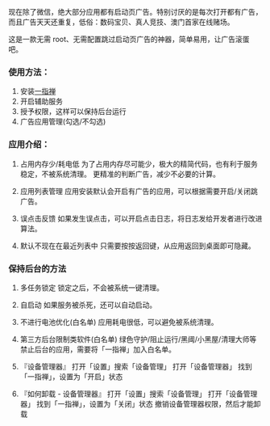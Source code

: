 现在除了微信，绝大部分应用都有启动页广告。特别讨厌的是每次打开都有广告，而且广告天天还重复，低俗：数码宝贝、真人竞技、澳门首家在线赌场。

这是一款无需 root、无需配置跳过启动页广告的神器，简单易用，让广告滚蛋吧。


### 使用方法：

1. 安装[一指禅](https://lanzous.com/11o)
2. 开启辅助服务
3. 授予权限，这样可以保持后台运行
4. 广告应用管理(勾选/不勾选)

### 应用介绍：

1. 占用内存少/耗电低
为了占用内存尽可能少，极大的精简代码，也有利于服务稳定，不被系统清理。
更精准的判断广告，减少不必要的计算。

2. 应用列表管理
应用安装默认会开启有广告的应用，可以根据需要开启/关闭跳广告。

3. 误点击反馈
如果发生误点击，可以开启点击日志，将日志发给开发者进行改进算法。

4. 默认不现在在最近列表中
只需要按按返回键，从应用返回到桌面即可隐藏。

### 保持后台的方法

1. 多任务锁定
锁定之后，不会被系统一键清理。

2. 自启动
如果服务被杀死，还可以自动启动。

3. 不进行电池优化(白名单)
应用耗电很低，可以避免被系统清理。

4. 第三方后台限制类软件(白名单)
绿色守护/阻止运行/黑阈/小黑屋/清理大师等禁止后台的应用，需要将「一指禅」加入白名单。

5. 『设备管理器』
打开「设置」搜索「设备管理」
打开「设备管理器」
找到「一指禅」，设置为「开启」状态

6. 『如何卸载 - 设备管理器』
打开「设置」搜索「设备管理」
打开「设备管理器」
找到「一指禅」，设置为「关闭」状态
撤销设备管理器权限，然后才能卸载